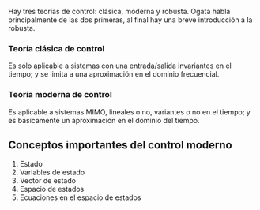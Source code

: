 Hay tres teorías de control: clásica, moderna y robusta. Ogata habla principalmente de las dos primeras, al final hay una breve introducción a la robusta.

### Teoría clásica de control
Es sólo aplicable a sistemas con una entrada/salida invariantes en el tiempo; y se limita a una aproximación en el dominio frecuencial.
### Teoría moderna de control
Es aplicable a sistemas MIMO, lineales o no, variantes o no en el tiempo; y es básicamente un aproximación en el dominio del tiempo.

## Conceptos importantes del control moderno
1. Estado
2. Variables de estado
3. Vector de estado
4. Espacio de estados
5. Ecuaciones en el espacio de estados